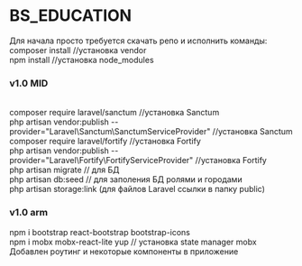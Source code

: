 <h1>BS_EDUCATION</h1>
<p>Для начала просто требуется скачать репо и исполнить команды:
<br>composer install //установка vendor
<br>npm install //установка node_modules
<br>
<h3>v1.0 MID</h3>
<br>composer require laravel/sanctum //установка Sanctum
<br>php artisan vendor:publish --provider="Laravel\Sanctum\SanctumServiceProvider" //установка Sanctum
<br>composer require laravel/fortify //установка Fortify
<br>php artisan vendor:publish --provider="Laravel\Fortify\FortifyServiceProvider" //установка Fortify
<br>php artisan migrate // для БД
<br>php artisan db:seed // для заполения БД ролями и городами
<br>php artisan storage:link (для файлов Laravel ссылки в папку public)
</p>

<h3>v1.0 arm</h3>
<p> npm i bootstrap react-bootstrap bootstrap-icons
<br> npm i mobx mobx-react-lite yup // установка state manager mobx 
<br> Добавлен роутинг и некоторые компоненты в приложение
</p>


